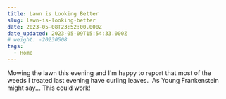 ```yaml
---
title: Lawn is Looking Better
slug: lawn-is-looking-better
date: 2023-05-08T23:52:00.000Z
date_updated: 2023-05-09T15:54:33.000Z
# weight: -20230508
tags:
  - Home
---
```


Mowing the lawn this evening and I'm happy to report that most of the weeds I treated last evening have curling leaves.  As Young Frankenstein might say... This could work!
